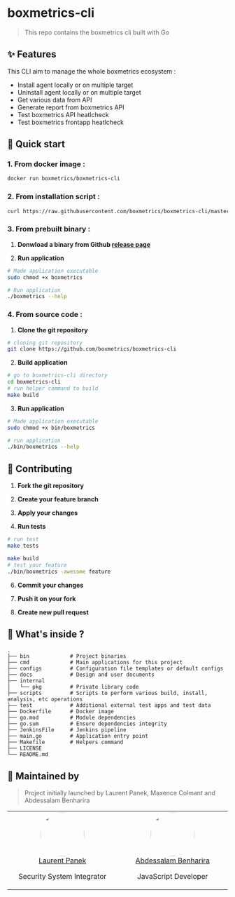 # boxmetrics-cli

> This repo contains the boxmetrics cli built with Go

## ✨ Features

This CLI aim to manage the whole boxmetrics ecosystem :

- Install agent locally or on multiple target
- Uninstall agent locally or on multiple target
- Get various data from API
- Generate report from boxmetrics API
- Test boxmetrics API heatlcheck
- Test boxmetrics frontapp heatlcheck

## 🚀 Quick start

### **1. From docker image :**

```bash
docker run boxmetrics/boxmetrics-cli
```

### **2. From installation script :**

```bash
curl https://raw.githubusercontent.com/boxmetrics/boxmetrics-cli/master/scripts/install.sh | bash
```

### **3. From prebuilt binary :**

1. **Donwload a binary from Github [release page](https://github.com/boxmetrics/boxmetrics-cli/releases)**

2. **Run application**

```bash
# Made application executable
sudo chmod +x boxmetrics

# Run application
./boxmetrics --help
```

### **4. From source code :**

1. **Clone the git repository**

```bash
# cloning git repository
git clone https://github.com/boxmetrics/boxmetrics-cli
```

2. **Build application**

```bash
# go to boxmetrics-cli directory
cd boxmetrics-cli
# run helper command to build
make build
```

3. **Run application**

```bash
# Made application executable
sudo chmod +x bin/boxmetrics

# run application
./bin/boxmetrics --help
```

## 💬 Contributing

1. **Fork the git repository**

2. **Create your feature branch**

3. **Apply your changes**

4. **Run tests**

```bash
# run test
make tests

make build
# test your feature
./bin/boxmetrics -awesome feature
```

6. **Commit your changes**

7. **Push it on your fork**

8. **Create new pull request**

## 🧐 What's inside ?

```text
.
├── bin             # Project binaries
├── cmd             # Main applications for this project
├── configs         # Configuration file templates or default configs
├── docs            # Design and user documents
├── internal
│   └── pkg         # Private library code
├── scripts         # Scripts to perform various build, install, analysis, etc operations
├── test            # Additional external test apps and test data
├── Dockerfile      # Docker image
├── go.mod          # Module dependencies
├── go.sum          # Ensure dependencies integrity
├── JenkinsFile     # Jenkins pipeline
├── main.go         # Application entry point
├── Makefile        # Helpers command
├── LICENSE
└── README.md
```

## 👷 Maintained by

> Project initially launched by Laurent Panek, Maxence Colmant and Abdessalam Benharira

<table width="100%">
  <tbody width="100%">
    <tr width="100%">
        <td align="center" width="33.3333%" valign="top">
            <img style="border-radius: 50%;" width="100" height="100" src="https://github.com/Laurent-PANEK.png?s=100">
            <br>
            <a href="https://github.com/Laurent-PANEK">Laurent Panek</a>
            <p>Security System Integrator</p>
        </td>
        <td align="center" width="33.3333%" valign="top">
            <img style="border-radius: 50%;"  width="100" height="100" src="https://github.com/abdessalamb98.png?s=100">
            <br>
            <a href="https://github.com/abdessalamb98">Abdessalam Benharira</a>
            <p>JavaScript Developer</p>
        </td>
     </tr>
  </tbody>
</table>
